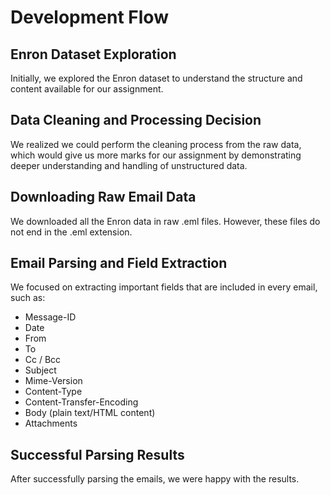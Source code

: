 # Development Flow

## Enron Dataset Exploration

Initially, we explored the Enron dataset to understand the structure and content available for our assignment. 

## Data Cleaning and Processing Decision

We realized we could perform the cleaning process from the raw data, which would give us more marks for our assignment by demonstrating deeper understanding and handling of unstructured data.

## Downloading Raw Email Data

We downloaded all the Enron data in raw .eml files. However, these files do not end in the .eml extension.

## Email Parsing and Field Extraction

We focused on extracting important fields that are included in every email, such as:
- Message-ID
- Date
- From
- To
- Cc / Bcc
- Subject
- Mime-Version
- Content-Type
- Content-Transfer-Encoding
- Body (plain text/HTML content)
- Attachments

## Successful Parsing Results

After successfully parsing the emails, we were happy with the results.
